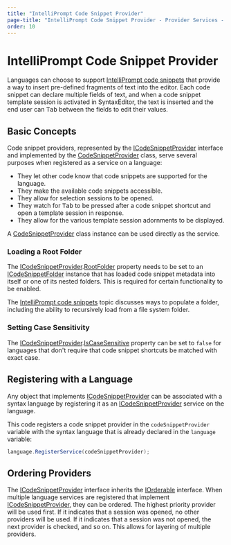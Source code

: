```yaml
---
title: "IntelliPrompt Code Snippet Provider"
page-title: "IntelliPrompt Code Snippet Provider - Provider Services - SyntaxEditor Language Creation Guide"
order: 10
---
```

# IntelliPrompt Code Snippet Provider

Languages can choose to support [IntelliPrompt code snippets](../../user-interface/intelliprompt/code-snippets.md) that provide a way to insert pre-defined fragments of text into the editor.  Each code snippet can declare multiple fields of text, and when a code snippet template session is activated in SyntaxEditor, the text is inserted and the end user can <kbd>Tab</kbd> between the fields to edit their values.

## Basic Concepts

Code snippet providers, represented by the [ICodeSnippetProvider](xref:@ActiproUIRoot.Controls.SyntaxEditor.IntelliPrompt.ICodeSnippetProvider) interface and implemented by the [CodeSnippetProvider](xref:@ActiproUIRoot.Controls.SyntaxEditor.IntelliPrompt.Implementation.CodeSnippetProvider) class, serve several purposes when registered as a service on a language:

- They let other code know that code snippets are supported for the language.
- They make the available code snippets accessible.
- They allow for selection sessions to be opened.
- They watch for <kbd>Tab</kbd> to be pressed after a code snippet shortcut and open a template session in response.
- They allow for the various template session adornments to be displayed.

A [CodeSnippetProvider](xref:@ActiproUIRoot.Controls.SyntaxEditor.IntelliPrompt.Implementation.CodeSnippetProvider) class instance can be used directly as the service.

### Loading a Root Folder

The [ICodeSnippetProvider](xref:@ActiproUIRoot.Controls.SyntaxEditor.IntelliPrompt.ICodeSnippetProvider).[RootFolder](xref:@ActiproUIRoot.Controls.SyntaxEditor.IntelliPrompt.ICodeSnippetProvider.RootFolder) property needs to be set to an [ICodeSnippetFolder](xref:@ActiproUIRoot.Controls.SyntaxEditor.IntelliPrompt.ICodeSnippetFolder) instance that has loaded code snippet metadata into itself or one of its nested folders.  This is required for certain functionality to be enabled.

The [IntelliPrompt code snippets](../../user-interface/intelliprompt/code-snippets.md) topic discusses ways to populate a folder, including the ability to recursively load from a file system folder.

### Setting Case Sensitivity

The [ICodeSnippetProvider](xref:@ActiproUIRoot.Controls.SyntaxEditor.IntelliPrompt.ICodeSnippetProvider).[IsCaseSensitive](xref:@ActiproUIRoot.Controls.SyntaxEditor.IntelliPrompt.ICodeSnippetProvider.IsCaseSensitive) property can be set to `false` for languages that don't require that code snippet shortcuts be matched with exact case.

## Registering with a Language

Any object that implements [ICodeSnippetProvider](xref:@ActiproUIRoot.Controls.SyntaxEditor.IntelliPrompt.ICodeSnippetProvider) can be associated with a syntax language by registering it as an [ICodeSnippetProvider](xref:@ActiproUIRoot.Controls.SyntaxEditor.IntelliPrompt.ICodeSnippetProvider) service on the language.

This code registers a code snippet provider in the `codeSnippetProvider` variable with the syntax language that is already declared in the `language` variable:

```csharp
language.RegisterService(codeSnippetProvider);
```

## Ordering Providers

The [ICodeSnippetProvider](xref:@ActiproUIRoot.Controls.SyntaxEditor.IntelliPrompt.ICodeSnippetProvider) interface inherits the [IOrderable](xref:ActiproSoftware.Text.Utility.IOrderable) interface.  When multiple language services are registered that implement [ICodeSnippetProvider](xref:@ActiproUIRoot.Controls.SyntaxEditor.IntelliPrompt.ICodeSnippetProvider), they can be ordered.  The highest priority provider will be used first.  If it indicates that a session was opened, no other providers will be used.  If it indicates that a session was not opened, the next provider is checked, and so on.  This allows for layering of multiple providers.
